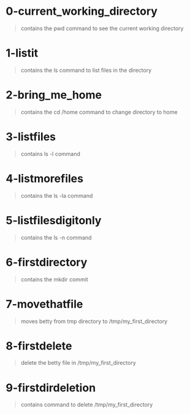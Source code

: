 # 0-current_working_directory
> contains the pwd command to see the current working directory
# 1-listit
> contains the ls command to list files in the directory
# 2-bring_me_home
> contains the cd /home command to change directory to home
# 3-listfiles
> contains ls -l command
# 4-listmorefiles
> contains the ls -la command
# 5-listfilesdigitonly
> contains the ls -n command
# 6-firstdirectory
> contains the mkdir commit
# 7-movethatfile
> moves betty from tmp directory to /tmp/my_first_directory
# 8-firstdelete
> delete the betty file in /tmp/my_first_directory
# 9-firstdirdeletion
> contains command to delete /tmp/my_first_directory